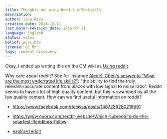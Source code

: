 ```yaml
---
title: Thoughts on using Reddit effectively
description: 
author: Issa Rice
creation_date: 2014-12-11
last_major-revision_date: 2015-07-11
language: English
status: notes
belief: possible
license: CC BY
tags: content discovery
---
```


Okay, I ended up writing this on the CM wiki as [Using reddit](http://info.cognitomentoring.org/wiki/Using_reddit).

Why care about reddit?
See for instance [Alex K. Chen's answer to "What are the most underrated life skills?"](https://www.quora.com/What-are-the-most-underrated-life-skills/answer/Alex-K-Chen): "the ability to find the truly relevant\+accurate content from places with low signal to noise ratio".
Reddit seems to have a lot of high quality content, but this is swamped by all the low quality content.
How can we find useful information on reddit?

- <https://www.facebook.com/riceissa/posts/1467259280219691>

- <https://www.quora.com/reddit-website/Which-subreddits-do-the-smartest-Redditors-follow>

- [explore reddit](http://paulrosenzweig.com/explore-reddit/)
